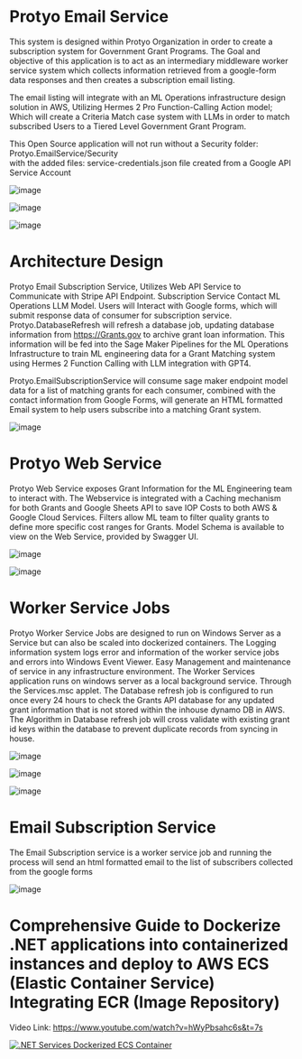 ﻿# Protyo Email Service

This system is designed within Protyo Organization in order to create a subscription system for Government Grant Programs.
The Goal and objective of this application is to act as an intermediary middleware worker service system which collects 
information retrieved from a google-form data responses and then creates a subscription email listing.

The email listing will integrate with an ML Operations infrastructure design solution in AWS, Utilizing Hermes 2 Pro Function-Calling Action model;
Which will create a Criteria Match case system with LLMs in order to match subscribed Users to a Tiered Level Government Grant Program.

This Open Source application will not run without a Security folder: Protyo.EmailService/Security  
with the added files: service-credentials.json file created from a Google API Service Account 


![image](https://github.com/RafatKhandaker/Protyo.Email.Service/assets/19369242/f6e10c51-1877-4623-8e87-bf4953875c2b)

![image](https://github.com/RafatKhandaker/Protyo.Email.Service/assets/19369242/1ec5ada9-c5a7-49b5-a29f-92158c3c109e)

![image](https://github.com/RafatKhandaker/Protyo.Email.Service/assets/19369242/70f63c5b-5d0e-481e-b14e-b9de55cb5417)



# Architecture Design 

Protyo Email Subscription Service, Utilizes Web API Service to Communicate with Stripe API Endpoint. Subscription Service Contact ML Operations LLM Model. 
Users will Interact with Google forms, which will submit response data of consumer for subscription service.  
Protyo.DatabaseRefresh will refresh a database job, updating database information from https://Grants.gov to archive grant loan information.
This information will be fed into the Sage Maker Pipelines for the ML Operations Infrastructure to train ML engineering data for a Grant Matching system using 
Hermes 2 Function Calling with LLM integration with GPT4. 

Protyo.EmailSubscriptionService will consume sage maker endpoint model data for a list of matching grants for each consumer, 
combined with the contact information from Google Forms, will generate an HTML formatted Email system to help users subscribe into a matching Grant system.


![image](https://github.com/RafatKhandaker/Protyo.Email.Service/assets/19369242/f8b2869e-c6ec-4dc9-be1e-d166158dfaca)



# Protyo Web Service

Protyo Web Service exposes Grant Information for the ML Engineering team to interact with. The Webservice is integrated with a Caching mechanism for both Grants
and Google Sheets API to save IOP Costs to both AWS & Google Cloud Services. Filters allow ML team to filter quality grants to define more specific cost ranges
for Grants. Model Schema is available to view on the Web Service, provided by Swagger UI.


![image](https://github.com/RafatKhandaker/Protyo.Email.Service/assets/19369242/4981ac83-6039-4b3c-9f24-9cb9520d4c4e)

![image](https://github.com/RafatKhandaker/Protyo.Email.Service/assets/19369242/104a494d-307e-4ea3-82c6-60fd3aa24c5d)



# Worker Service Jobs

Protyo Worker Service Jobs are designed to run on Windows Server as a Service but can also be scaled into dockerized containers. The Logging information system 
logs error and information of the worker service jobs and errors into Windows Event Viewer. Easy Management and maintenance of service in any infrastructure environment.
The Worker Services application runs on windows server as a local background service. Through the Services.msc applet. The Database refresh job is configured to run
once every 24 hours to check the Grants API database for any updated grant information that is not stored within the inhouse dynamo DB in AWS. The Algorithm in
Database refresh job will cross validate with existing grant id keys within the database to prevent duplicate records from syncing in house. 


![image](https://github.com/RafatKhandaker/Protyo.Email.Service/assets/19369242/527e9474-ec1f-4ff3-b273-579a852e4286)

![image](https://github.com/RafatKhandaker/Protyo.Email.Service/assets/19369242/a53d031e-830d-4cf1-90d3-d0824d7c4ebe)

![image](https://github.com/RafatKhandaker/Protyo.Email.Service/assets/19369242/5765a685-5b7b-4600-92f1-dc047a9ea0b6)



# Email Subscription Service
The Email Subscription service is a worker service job and running the process will send an html formatted email to the list of subscribers collected from the google forms


![image](https://github.com/RafatKhandaker/Protyo.Email.Service/assets/19369242/bbd908ca-9371-4375-abee-63fcfb0f6891)


# Comprehensive Guide to Dockerize .NET applications into containerized instances and deploy to AWS ECS (Elastic Container Service) Integrating ECR (Image Repository)

Video Link: https://www.youtube.com/watch?v=hWyPbsahc6s&t=7s

[![.NET Services Dockerized ECS Container](https://i9.ytimg.com/vi_webp/hWyPbsahc6s/mq2.webp?sqp=CNCHs7QG-oaymwEmCMACELQB8quKqQMa8AEB-AH-CYAC0AWKAgwIABABGGUgZShlMA8=&rs=AOn4CLBF94CLcQMhZZqUGKNhsRkOgSbaMw)](https://www.youtube.com/watch?v=hWyPbsahc6s&t=7s)



